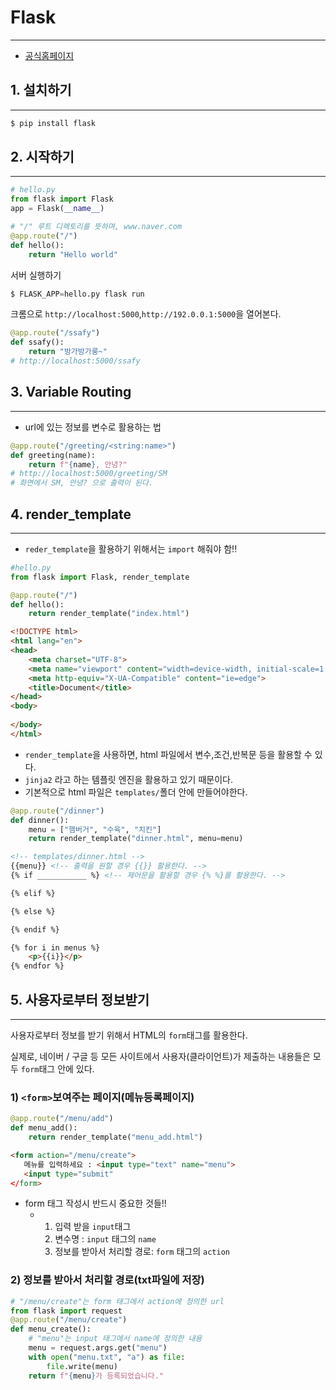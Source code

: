 # Flask

___

* [공식홈페이지](http://flask.pocoo.org/)

## 1. 설치하기

___

```python
$ pip install flask
```

## 2. 시작하기

___

```python
# hello.py
from flask import Flask
app = Flask(__name__)

# "/" 루트 디렉토리를 뜻하며, www.naver.com
@app.route("/")
def hello():
    return "Hello world"
```

서버 실행하기

```python
$ FLASK_APP=hello.py flask run
```

크롬으로 `http://localhost:5000`,`http://192.0.0.1:5000`을 열어본다.

```python
@app.route("/ssafy")
def ssafy():
    return "방가방가룽~"
# http://localhost:5000/ssafy
```



## 3. Variable Routing

___

* url에 있는 정보를 변수로 활용하는 법

```python
@app.route("/greeting/<string:name>")
def greeting(name):
    return f"{name}, 안녕?"
# http://localhost:5000/greeting/SM
# 화면에서 SM, 안녕? 으로 출력이 된다.
```

## 4. render_template

___

* `reder_template`을 활용하기 위해서는 `import` 해줘야 함!!

```python
#hello.py
from flask import Flask, render_template

@app.route("/")
def hello():
    return render_template("index.html")
```

```html
<!DOCTYPE html>
<html lang="en">
<head>
    <meta charset="UTF-8">
    <meta name="viewport" content="width=device-width, initial-scale=1.0">
    <meta http-equiv="X-UA-Compatible" content="ie=edge">
    <title>Document</title>
</head>
<body>
    
</body>
</html>
```

* `render_template`을 사용하면, html 파일에서 변수,조건,반복문 등을 활용할 수 있다.
* `jinja2` 라고 하는 템플릿 엔진을 활용하고 있기 때문이다.
* 기본적으로 html 파일은 `templates/`폴더 안에 만들어야한다.

```python
@app.route("/dinner")
def dinner():
    menu = ["햄버거", "수육", "치킨"]
    return render_template("dinner.html", menu=menu)
```

```html
<!-- templates/dinner.html -->
{{menu}} <!-- 출력을 원할 경우 {{}} 활용한다. -->
{% if ___________ %} <!-- 제어문을 활용할 경우 {% %}를 활용한다. -->

{% elif %}

{% else %}

{% endif %}

{% for i in menus %}
	<p>{{i}}</p>
{% endfor %}
```

## 5. 사용자로부터 정보받기

---

사용자로부터 정보를 받기 위해서 HTML의 `form`태그를 활용한다.

실제로, 네이버 / 구글 등 모든 사이트에서 사용자(클라이언트)가 제출하는 내용들은 모두 `form`태그 안에 있다.

### 1) `<form>`보여주는 페이지(메뉴등록페이지)

```python
@app.route("/menu/add")
def menu_add():
    return render_template("menu_add.html")
```

```html
<form action="/menu/create">
   메뉴를 입력하세요 : <input type="text" name="menu"> 
   <input type="submit"
</form>
```

* form 태그 작성시 반드시 중요한 것들!!
  * 1. 입력 받을 `input`태그
    2. 변수명 : `input` 태그의 `name`
    3. 정보를 받아서 처리할 경로: `form` 태그의 `action`

### 2) 정보를 받아서 처리할 경로(txt파일에 저장)

```python
# "/menu/create"는 form 태그에서 action에 정의한 url
from flask import request
@app.route("/menu/create")
def menu_create():
    # "menu"는 input 태그에서 name에 정의한 내용
    menu = request.args.get("menu")
    with open("menu.txt", "a") as file:
        file.write(menu)
    return f"{menu}가 등록되었습니다."   
```

